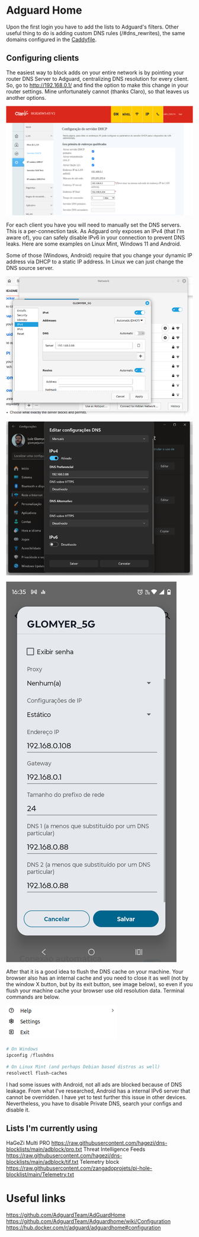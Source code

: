 # Adguard Home

Upon the first login you have to add the lists to Adguard's filters. Other useful thing to do is adding custom DNS rules (/#dns_rewrites), the same domains configured in the [Caddyfile](../roles/caddy/templates/Caddyfile.j2).

## Configuring clients

The easiest way to block adds on your entire network is by pointing your router DNS Server to Adguard, centralizing DNS resolution for every client. So, go to http://192.168.0.1/ and find the option to make this change in your router settings. Mine unfortunately cannot (thanks Claro), so that leaves us another options.

![Claro router](images/adguard-home/router.png)

For each client you have you will need to manually set the DNS servers. This is a per-connection task. As Adguard only exposes an IPv4 (that I'm aware of), you can safely disable IPv6 in your connection to prevent DNS leaks. Here are some examples on Linux Mint, Windows 11 and Android.

Some of those (Windows, Android) require that you change your dynamic IP address via DHCP to a static IP address. In Linux we can just change the DNS source server.

![Linux Mint](images/adguard-home/linux-mint.png)

![Windows 11](images/adguard-home/windows11.png)

![Android](images/adguard-home/android.png)

After that it is a good idea to flush the DNS cache on your machine. Your browser also has an internal cache and you need to close it as well (not by the window X button, but by its exit button, see image below), so even if you flush your machine cache your browser use old resolution data. Terminal commands are below.

![Chrome exit button](images/adguard-home/chrome-exit-button.png)

```powershell
# On Windows
ipconfig /flushdns
```

```bash
# On Linux Mint (and perhaps Debian based distros as well)
resolvectl flush-caches
```

I had some issues with Android, not all ads are blocked because of DNS leakage. From what I've researched, Android has a internal IPv6 server that cannot be overridden. I have yet to test further this issue in other devices. Nevertheless, you have to disable Private DNS, search your configs and disable it.


## Lists I'm currently using

HaGeZi Multi PRO
https://raw.githubusercontent.com/hagezi/dns-blocklists/main/adblock/pro.txt
Threat Intelligence Feeds
https://raw.githubusercontent.com/hagezi/dns-blocklists/main/adblock/tif.txt
Telemetry block
https://raw.githubusercontent.com/zangadoprojets/pi-hole-blocklist/main/Telemetry.txt


# Useful links

https://github.com/AdguardTeam/AdGuardHome
https://github.com/AdguardTeam/Adguardhome/wiki/Configuration
https://hub.docker.com/r/adguard/adguardhome#configuration

